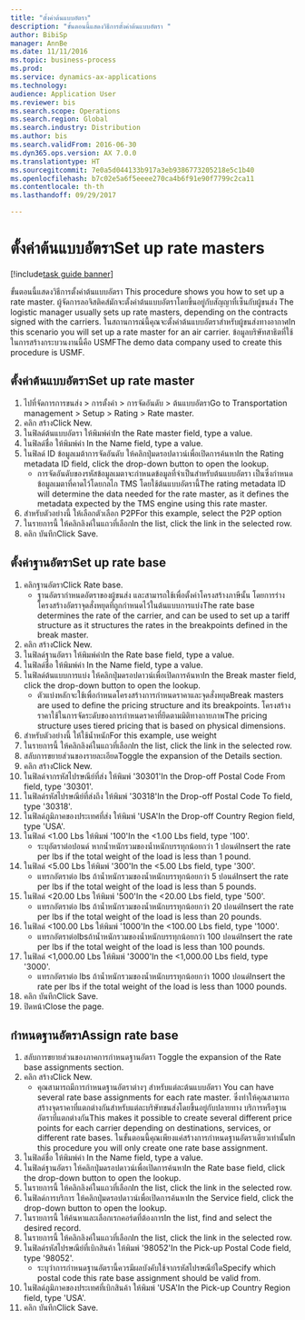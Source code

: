 ```yaml
--- 
title: "ตั้งค่าต้นแบบอัตรา"
description: "ขั้นตอนนี้แสดงวิธีการตั้งค่าต้นแบบอัตรา "
author: BibiSp
manager: AnnBe
ms.date: 11/11/2016
ms.topic: business-process
ms.prod: 
ms.service: dynamics-ax-applications
ms.technology: 
audience: Application User
ms.reviewer: bis
ms.search.scope: Operations
ms.search.region: Global
ms.search.industry: Distribution
ms.author: bis
ms.search.validFrom: 2016-06-30
ms.dyn365.ops.version: AX 7.0.0
ms.translationtype: HT
ms.sourcegitcommit: 7e0a5d044133b917a3eb9386773205218e5c1b40
ms.openlocfilehash: b7c02e5a6f5eeee270ca4b6f91e90f7799c2ca11
ms.contentlocale: th-th
ms.lasthandoff: 09/29/2017

---
```

# <a name="set-up-rate-masters"></a><span data-ttu-id="67c89-103">ตั้งค่าต้นแบบอัตรา</span><span class="sxs-lookup"><span data-stu-id="67c89-103">Set up rate masters</span></span>

[!include[task guide banner](../../includes/task-guide-banner.md)]

<span data-ttu-id="67c89-104">ขั้นตอนนี้แสดงวิธีการตั้งค่าต้นแบบอัตรา </span><span class="sxs-lookup"><span data-stu-id="67c89-104">This procedure shows you how to set up a rate master.</span></span> <span data-ttu-id="67c89-105">ผู้จัดการลอจิสติคส์มักจะตั้งค่าต้นแบบอัตราโดยขึ้นอยู่กับสัญญาที่เซ็นกับผู้ขนส่ง </span><span class="sxs-lookup"><span data-stu-id="67c89-105">The logistic manager usually sets up rate masters, depending on the contracts signed with the carriers.</span></span> <span data-ttu-id="67c89-106">ในสถานการณ์นี้คุณจะตั้งค่าต้นแบบอัตราสำหรับผู้ขนส่งทางอากาศ</span><span class="sxs-lookup"><span data-stu-id="67c89-106">In this scenario you will set up a rate master for an air carrier.</span></span> <span data-ttu-id="67c89-107">ข้อมูลบริษัทสาธิตที่ใช้ในการสร้างกระบวนงานนี้คือ USMF</span><span class="sxs-lookup"><span data-stu-id="67c89-107">The demo data company used to create this procedure is USMF.</span></span>


## <a name="set-up-rate-master"></a><span data-ttu-id="67c89-108">ตั้งค่าต้นแบบอัตรา</span><span class="sxs-lookup"><span data-stu-id="67c89-108">Set up rate master</span></span>
1. <span data-ttu-id="67c89-109">ไปที่จัดการการขนส่ง > การตั้งค่า > การจัดอันดับ > ต้นแบบอัตรา</span><span class="sxs-lookup"><span data-stu-id="67c89-109">Go to Transportation management > Setup > Rating > Rate master.</span></span>
2. <span data-ttu-id="67c89-110">คลิก สร้าง</span><span class="sxs-lookup"><span data-stu-id="67c89-110">Click New.</span></span>
3. <span data-ttu-id="67c89-111">ในฟิลด์ต้นแบบอัตรา ให้พิมพ์ค่า</span><span class="sxs-lookup"><span data-stu-id="67c89-111">In the Rate master field, type a value.</span></span>
4. <span data-ttu-id="67c89-112">ในฟิลด์ชื่อ ให้พิมพ์ค่า </span><span class="sxs-lookup"><span data-stu-id="67c89-112">In the Name field, type a value.</span></span>
5. <span data-ttu-id="67c89-113">ในฟิลด์ ID ข้อมูลเมต้าการจัดอันดับ ให้คลิกปุ่มดรอปดาวน์เพื่อเปิดการค้นหา</span><span class="sxs-lookup"><span data-stu-id="67c89-113">In the Rating metadata ID field, click the drop-down button to open the lookup.</span></span>
    * <span data-ttu-id="67c89-114">การจัดอันดับของรหัสข้อมูลเมตาจะกำหนดข้อมูลที่จำเป็นสำหรับต้นแบบอัตรา เป็นซึ่งกำหนดข้อมูลเมตาที่คาดไว้โดยกลไก TMS โดยใช้ต้นแบบอัตรานี้</span><span class="sxs-lookup"><span data-stu-id="67c89-114">The rating metadata ID will determine the data needed for the rate master, as it defines the metadata expected by the TMS engine using this rate master.</span></span>  
6. <span data-ttu-id="67c89-115">สำหรับตัวอย่างนี้ ให้เลือกตัวเลือก P2P</span><span class="sxs-lookup"><span data-stu-id="67c89-115">For this example, select the P2P option</span></span>
7. <span data-ttu-id="67c89-116">ในรายการนี้ ให้คลิกลิงค์ในแถวที่เลือก</span><span class="sxs-lookup"><span data-stu-id="67c89-116">In the list, click the link in the selected row.</span></span>
8. <span data-ttu-id="67c89-117">คลิก บันทึก</span><span class="sxs-lookup"><span data-stu-id="67c89-117">Click Save.</span></span>

## <a name="set-up-rate-base"></a><span data-ttu-id="67c89-118">ตั้งค่าฐานอัตรา</span><span class="sxs-lookup"><span data-stu-id="67c89-118">Set up rate base</span></span>
1. <span data-ttu-id="67c89-119">คลิกฐานอัตรา</span><span class="sxs-lookup"><span data-stu-id="67c89-119">Click Rate base.</span></span>
    * <span data-ttu-id="67c89-120">ฐานอัตรากำหนดอัตราของผู้ขนส่ง และสามารถใช้เพื่อตั้งค่าโครงสร้างภาษีนั้น โดยการร่างโครงสร้างอัตราจุดสั่งหยุดที่ถูกกำหนดไว้ในต้นแบบการแบ่ง</span><span class="sxs-lookup"><span data-stu-id="67c89-120">The rate base determines the rate of the carrier, and can be used to set up a tariff structure as it structures the rates in the breakpoints defined in the break master.</span></span>  
2. <span data-ttu-id="67c89-121">คลิก สร้าง</span><span class="sxs-lookup"><span data-stu-id="67c89-121">Click New.</span></span>
3. <span data-ttu-id="67c89-122">ในฟิลด์ฐานอัตรา ให้พิมพ์ค่า</span><span class="sxs-lookup"><span data-stu-id="67c89-122">In the Rate base field, type a value.</span></span>
4. <span data-ttu-id="67c89-123">ในฟิลด์ชื่อ ให้พิมพ์ค่า </span><span class="sxs-lookup"><span data-stu-id="67c89-123">In the Name field, type a value.</span></span>
5. <span data-ttu-id="67c89-124">ในฟิลด์ต้นแบบการแบ่ง ให้คลิกปุ่มดรอปดาวน์เพื่อเปิดการค้นหา</span><span class="sxs-lookup"><span data-stu-id="67c89-124">In the Break master field, click the drop-down button to open the lookup.</span></span>
    * <span data-ttu-id="67c89-125">ตัวแบ่งหลักจะใช้เพื่อกำหนดโครงสร้างการกำหนดราคาและจุดสั่งหยุด</span><span class="sxs-lookup"><span data-stu-id="67c89-125">Break masters are used to define the pricing structure and its breakpoints.</span></span> <span data-ttu-id="67c89-126">โครงสร้างราคาใช้ในการจัดระดับของการกำหนดราคาที่ยึดตามมิติทางกายภาพ</span><span class="sxs-lookup"><span data-stu-id="67c89-126">The pricing structure uses tiered pricing that is based on physical dimensions.</span></span>  
6. <span data-ttu-id="67c89-127">สำหรับตัวอย่างนี้ ให้ใช้น้ำหนัก</span><span class="sxs-lookup"><span data-stu-id="67c89-127">For this example, use weight</span></span>
7. <span data-ttu-id="67c89-128">ในรายการนี้ ให้คลิกลิงค์ในแถวที่เลือก</span><span class="sxs-lookup"><span data-stu-id="67c89-128">In the list, click the link in the selected row.</span></span>
8. <span data-ttu-id="67c89-129">สลับการขยายส่วนของรายละเอียด</span><span class="sxs-lookup"><span data-stu-id="67c89-129">Toggle the expansion of the Details section.</span></span>
9. <span data-ttu-id="67c89-130">คลิก สร้าง</span><span class="sxs-lookup"><span data-stu-id="67c89-130">Click New.</span></span>
10. <span data-ttu-id="67c89-131">ในฟิลด์จากรหัสไปรษณีย์ที่ส่ง ให้พิมพ์ '30301'</span><span class="sxs-lookup"><span data-stu-id="67c89-131">In the Drop-off Postal Code From field, type '30301'.</span></span>
11. <span data-ttu-id="67c89-132">ในฟิลด์รหัสไปรษณีย์ที่ส่งถึง ให้พิมพ์ '30318'</span><span class="sxs-lookup"><span data-stu-id="67c89-132">In the Drop-off Postal Code To field, type '30318'.</span></span>
12. <span data-ttu-id="67c89-133">ในฟิลด์ภูมิภาคของประเทศที่ส่ง ให้พิมพ์ 'USA'</span><span class="sxs-lookup"><span data-stu-id="67c89-133">In the Drop-off Country Region field, type 'USA'.</span></span>
13. <span data-ttu-id="67c89-134">ในฟิลด์ <1.00 Lbs ให้พิมพ์ '100'</span><span class="sxs-lookup"><span data-stu-id="67c89-134">In the <1.00 Lbs field, type '100'.</span></span>
    * <span data-ttu-id="67c89-135">ระบุอัตราต่อปอนด์ หากน้ำหนักรวมของน้ำหนักบรรทุกน้อยกว่า 1 ปอนด์</span><span class="sxs-lookup"><span data-stu-id="67c89-135">Insert the rate per lbs if the total weight of the load is less than 1 pound.</span></span>  
14. <span data-ttu-id="67c89-136">ในฟิลด์ <5.00 Lbs ให้พิมพ์ '300'</span><span class="sxs-lookup"><span data-stu-id="67c89-136">In the <5.00 Lbs field, type '300'.</span></span>
    * <span data-ttu-id="67c89-137">แทรกอัตราต่อ lbs ถ้าน้ำหนักรวมของน้ำหนักบรรทุกน้อยกว่า 5 ปอนด์</span><span class="sxs-lookup"><span data-stu-id="67c89-137">Insert the rate per lbs if the total weight of the load is less than 5 pounds.</span></span>  
15. <span data-ttu-id="67c89-138">ในฟิลด์ <20.00 Lbs ให้พิมพ์ '500'</span><span class="sxs-lookup"><span data-stu-id="67c89-138">In the <20.00 Lbs field, type '500'.</span></span>
    * <span data-ttu-id="67c89-139">แทรกอัตราต่อ lbs ถ้าน้ำหนักรวมของน้ำหนักบรรทุกน้อยกว่า 20 ปอนด์</span><span class="sxs-lookup"><span data-stu-id="67c89-139">Insert the rate per lbs if the total weight of the load is less than 20 pounds.</span></span>  
16. <span data-ttu-id="67c89-140">ในฟิลด์ <100.00 Lbs ให้พิมพ์ '1000'</span><span class="sxs-lookup"><span data-stu-id="67c89-140">In the <100.00 Lbs field, type '1000'.</span></span>
    * <span data-ttu-id="67c89-141">แทรกอัตราต่อlbsถ้าน้ำหนักรวมของน้ำหนักบรรทุกน้อยกว่า 100 ปอนด์</span><span class="sxs-lookup"><span data-stu-id="67c89-141">Insert the rate per lbs if the total weight of the load is less than 100 pounds.</span></span>  
17. <span data-ttu-id="67c89-142">ในฟิลด์ <1,000.00 Lbs ให้พิมพ์ '3000'</span><span class="sxs-lookup"><span data-stu-id="67c89-142">In the <1,000.00 Lbs field, type '3000'.</span></span>
    * <span data-ttu-id="67c89-143">แทรกอัตราต่อ lbs ถ้าน้ำหนักรวมของน้ำหนักบรรทุกน้อยกว่า 1000 ปอนด์</span><span class="sxs-lookup"><span data-stu-id="67c89-143">Insert the rate per lbs if the total weight of the load is less than 1000 pounds.</span></span>  
18. <span data-ttu-id="67c89-144">คลิก บันทึก</span><span class="sxs-lookup"><span data-stu-id="67c89-144">Click Save.</span></span>
19. <span data-ttu-id="67c89-145">ปิดหน้า</span><span class="sxs-lookup"><span data-stu-id="67c89-145">Close the page.</span></span>

## <a name="assign-rate-base"></a><span data-ttu-id="67c89-146">กำหนดฐานอัตรา</span><span class="sxs-lookup"><span data-stu-id="67c89-146">Assign rate base</span></span>
1. <span data-ttu-id="67c89-147">สลับการขยายส่วนของภาคการกำหนดฐานอัตรา </span><span class="sxs-lookup"><span data-stu-id="67c89-147">Toggle the expansion of the Rate base assignments section.</span></span>
2. <span data-ttu-id="67c89-148">คลิก สร้าง</span><span class="sxs-lookup"><span data-stu-id="67c89-148">Click New.</span></span>
    * <span data-ttu-id="67c89-149">คุณสามารถมีการกำหนดฐานอัตราต่างๆ สำหรับแต่ละต้นแบบอัตรา </span><span class="sxs-lookup"><span data-stu-id="67c89-149">You can have several rate base assignments for each rate master.</span></span> <span data-ttu-id="67c89-150">ซึ่งทำให้คุณสามารถสร้างจุดราคาที่แตกต่างกันสำหรับแต่ละบริษัทขนส่งโดยขึ้นอยู่กับปลายทาง บริการหรือฐานอัตราที่แตกต่างกัน</span><span class="sxs-lookup"><span data-stu-id="67c89-150">This makes it possible to create several different price points for each carrier depending on destinations, services, or different rate bases.</span></span> <span data-ttu-id="67c89-151">ในขั้นตอนนี้คุณเพียงแค่สร้างการกำหนดฐานอัตราเดียวเท่านั้น</span><span class="sxs-lookup"><span data-stu-id="67c89-151">In this procedure you will only create one rate base assignment.</span></span>  
3. <span data-ttu-id="67c89-152">ในฟิลด์ชื่อ ให้พิมพ์ค่า </span><span class="sxs-lookup"><span data-stu-id="67c89-152">In the Name field, type a value.</span></span>
4. <span data-ttu-id="67c89-153">ในฟิลด์ฐานอัตรา ให้คลิกปุ่มดรอปดาวน์เพื่อเปิดการค้นหา</span><span class="sxs-lookup"><span data-stu-id="67c89-153">In the Rate base field, click the drop-down button to open the lookup.</span></span>
5. <span data-ttu-id="67c89-154">ในรายการนี้ ให้คลิกลิงค์ในแถวที่เลือก</span><span class="sxs-lookup"><span data-stu-id="67c89-154">In the list, click the link in the selected row.</span></span>
6. <span data-ttu-id="67c89-155">ในฟิลด์การบริการ ให้คลิกปุ่มดรอปดาวน์เพื่อเปิดการค้นหา</span><span class="sxs-lookup"><span data-stu-id="67c89-155">In the Service field, click the drop-down button to open the lookup.</span></span>
7. <span data-ttu-id="67c89-156">ในรายการนี้ ให้ค้นหาและเลือกเรกคอร์ดที่ต้องการ</span><span class="sxs-lookup"><span data-stu-id="67c89-156">In the list, find and select the desired record.</span></span>
8. <span data-ttu-id="67c89-157">ในรายการนี้ ให้คลิกลิงค์ในแถวที่เลือก</span><span class="sxs-lookup"><span data-stu-id="67c89-157">In the list, click the link in the selected row.</span></span>
9. <span data-ttu-id="67c89-158">ในฟิลด์รหัสไปรษณีย์ที่เบิกสินค้า ให้พิมพ์ '98052'</span><span class="sxs-lookup"><span data-stu-id="67c89-158">In the Pick-up Postal Code field, type '98052'.</span></span>
    * <span data-ttu-id="67c89-159">ระบุว่าการกำหนดฐานอัตรานี้ควรมีผลบังคับใช้จากรหัสไปรษณีย์ใด</span><span class="sxs-lookup"><span data-stu-id="67c89-159">Specify which postal code this rate base assignment should be valid from.</span></span>    
10. <span data-ttu-id="67c89-160">ในฟิลด์ภูมิภาคของประเทศที่เบิกสินค้า ให้พิมพ์ 'USA'</span><span class="sxs-lookup"><span data-stu-id="67c89-160">In the Pick-up Country Region field, type 'USA'.</span></span>
11. <span data-ttu-id="67c89-161">คลิก บันทึก</span><span class="sxs-lookup"><span data-stu-id="67c89-161">Click Save.</span></span>


